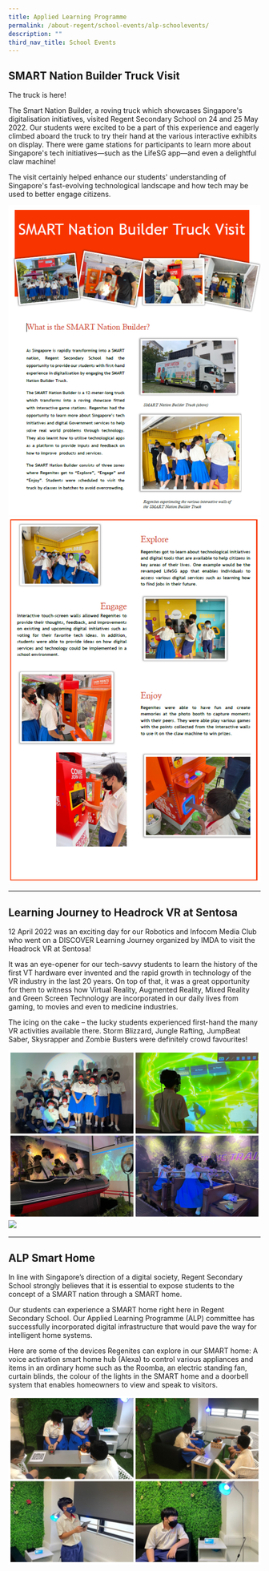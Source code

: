 ```yaml
---
title: Applied Learning Programme
permalink: /about-regent/school-events/alp-schoolevents/
description: ""
third_nav_title: School Events
---
```

## **SMART Nation Builder Truck Visit**

The truck is here!
 
The Smart Nation Builder, a roving truck which showcases Singapore's digitalisation initiatives, visited Regent Secondary School on 24 and 25 May 2022. Our students were excited to be a part of this experience and eagerly climbed aboard the truck to try their hand at the various interactive exhibits on display. There were game stations for participants to learn more about Singapore's tech initiatives—such as the LifeSG app—and even a delightful claw machine!
 
The visit certainly helped enhance our students' understanding of Singapore's fast-evolving technological landscape and how tech may be used to better engage citizens.

![](/images/School%20Events/ALP/SMARTNationBuilder1.PNG)
![](/images/School%20Events/ALP/SMARTNationBuilder2.PNG)

---

## **Learning Journey to Headrock VR at Sentosa**

12 April 2022 was an exciting day for our Robotics and Infocom Media Club who went on a DISCOVER Learning Journey organized by IMDA to visit the Headrock VR at Sentosa!

It was an eye-opener for our tech-savvy students to learn the history of the first VT hardware ever invented and the rapid growth in technology of the VR industry in the last 20 years. On top of that, it was a great opportunity for them to witness how Virtual Reality, Augmented Reality, Mixed Reality and Green Screen Technology are incorporated in our daily lives from gaming, to movies and even to medicine industries.

The icing on the cake – the lucky students experienced first-hand the many VR activities available there. Storm Blizzard, Jungle Rafting, JumpBeat Saber, Skysrapper and Zombie Busters were definitely crowd favourites!

![](/images/School%20Events/ALP/ALP-schoolevent-1.jpg)
![](/images/School%20Events/ALP/ALP-schoolevent-2.jpg)

---

## **ALP Smart Home**

In line with Singapore’s direction of a digital society, Regent Secondary School strongly believes that it is essential to expose students to the concept of a SMART nation through a SMART home.

Our students can experience a SMART home right here in Regent Secondary School. Our Applied Learning Programme (ALP) committee has successfully incorporated digital infrastructure that would pave the way for intelligent home systems.

Here are some of the devices Regenites can explore in our SMART home: A voice activation smart home hub (Alexa) to control various appliances and items in an ordinary home such as the Roomba, an electric standing fan, curtain blinds, the colour of the lights in the SMART home and a doorbell system that enables homeowners to view and speak to visitors.

![](/images/School%20Events/ALP/ALP-schoolevent-3.jpg)